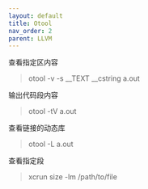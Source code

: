 ```yaml
---
layout: default
title: Otool
nav_order: 2
parent: LLVM
---
```

查看指定区内容
> otool -v -s __TEXT __cstring a.out

输出代码段内容
> otool -tV a.out

查看链接的动态库
> otool -L a.out

查看指定段
> xcrun size -lm /path/to/file